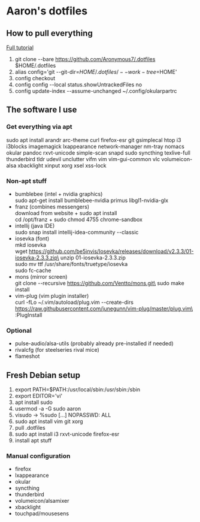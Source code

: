 # Aaron's dotfiles
## How to pull everything

[Full tutorial](https://www.atlassian.com/git/tutorials/dotfiles)

1. git clone --bare https://github.com/Aronymous7/.dotfiles $HOME/.dotfiles
1. alias config='git --git-dir=$HOME/.dotfiles/ --work-tree=$HOME'
1. config checkout
1. config config --local status.showUntrackedFiles no
1. config update-index --assume-unchanged ~/.config/okularpartrc

## The software I use
### Get everything via apt

sudo apt install arandr arc-theme curl firefox-esr git gsimplecal htop i3 i3blocks imagemagick lxappearance network-manager nm-tray nomacs okular pandoc rxvt-unicode simple-scan snapd sudo syncthing texlive-full thunderbird tldr udevil unclutter vifm vim vim-gui-common vlc volumeicon-alsa xbacklight xinput xorg xsel xss-lock

### Non-apt stuff

- bumblebee (intel + nvidia graphics)\
	sudo apt-get install bumblebee-nvidia primus libgl1-nvidia-glx
- franz (combines messengers)\
	download from website + sudo apt install\
	cd /opt/franz + sudo chmod 4755 chrome-sandbox
- intellij (java IDE)\
	sudo snap install intellij-idea-community --classic
- iosevka (font)\
	mkd iosevka\
	wget https://github.com/be5invis/Iosevka/releases/download/v2.3.3/01-iosevka-2.3.3.zip\
	unzip 01-iosevka-2.3.3.zip\
	sudo mv ttf /usr/share/fonts/truetype/iosevka\
	sudo fc-cache
- mons (mirror screen)\
	git clone --recursive https://github.com/Ventto/mons.git\
	sudo make install
- vim-plug (vim plugin installer)\
	curl -fLo ~/.vim/autoload/plug.vim --create-dirs https://raw.githubusercontent.com/junegunn/vim-plug/master/plug.vim\
	:PlugInstall

### Optional

- pulse-audio/alsa-utils (probably already pre-installed if needed)
- rivalcfg (for steelseries rival mice)
- flameshot

## Fresh Debian setup

1. export PATH=$PATH:/usr/local/sbin:/usr/sbin:/sbin
1. export EDITOR='vi'
1. apt install sudo
1. usermod -a -G sudo aaron
1. visudo -> %sudo [...] NOPASSWD: ALL
1. sudo apt install vim git xorg
1. pull .dotfiles
1. sudo apt install i3 rxvt-unicode firefox-esr
1. install apt stuff

### Manual configuration

- firefox
- lxappearance
- okular
- syncthing
- thunderbird
- volumeicon/alsamixer
- xbacklight
- touchpad/mousesens
